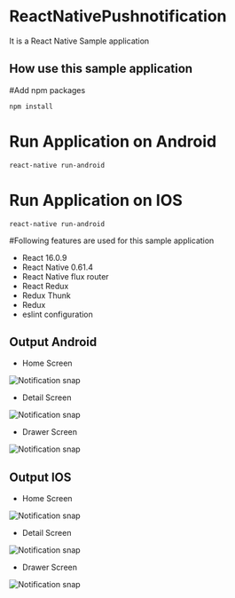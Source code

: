 # ReactNativePushnotification
It is a React Native Sample application

## How use this sample application

#Add npm packages 

```
npm install
````

# Run Application on Android

```
react-native run-android
```

# Run Application on IOS

```
react-native run-android
```

#Following features are used for this sample application

- React 16.0.9
- React Native 0.61.4
- React Native flux router
- React Redux
- Redux Thunk
- Redux 
- eslint configuration

## Output Android

- Home Screen

![Notification snap](android_home.jpg)

- Detail Screen

![Notification snap](android_detail.jpg)

- Drawer Screen

![Notification snap](android_drawer.jpg)

## Output IOS

- Home Screen

![Notification snap](ios_home.png)

- Detail Screen

![Notification snap](ios_detail.png)

- Drawer Screen

![Notification snap](ios_drawer.png)
